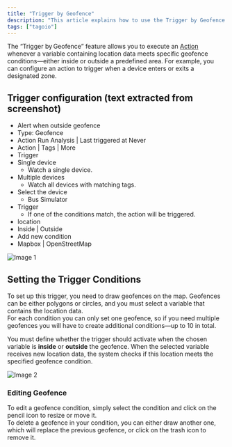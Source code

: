 ```yaml
---
title: "Trigger by Geofence"
description: "This article explains how to use the Trigger by Geofence feature to run an Action when location data meets geofence conditions (inside or outside a predefined area), and it includes the UI text captured from the configuration screen."
tags: ["tagoio"]
---
```

The “Trigger by Geofence” feature allows you to execute an [Action](/docs/tagoio/actions/) whenever a variable containing location data meets specific geofence conditions—either inside or outside a predefined area. For example, you can configure an action to trigger when a device enters or exits a designated zone.

<!-- Image placeholder removed for build -->

## Trigger configuration (text extracted from screenshot)

- Alert when outside geofence  
- Type: Geofence  
- Action Run Analysis | Last triggered at Never  
- Action | Tags | More  
- Trigger  
- Single device  
  - Watch a single device.  
- Multiple devices  
  - Watch all devices with matching tags.  
- Select the device  
  - Bus Simulator  
- Trigger  
  - If one of the conditions match, the action will be triggered.  
- location  
- Inside | Outside  
- Add new condition  
- Mapbox | OpenStreetMap  

![Image 1](/docs_imagem/tagoio/external-5fc8df08.png)

## Setting the Trigger Conditions

To set up this trigger, you need to draw geofences on the map. Geofences can be either polygons or circles, and you must select a variable that contains the location data.  
For each condition you can only set one geofence, so if you need multiple geofences you will have to create additional conditions—up to 10 in total.

You must define whether the trigger should activate when the chosen variable is **inside** or **outside** the geofence. When the selected variable receives new location data, the system checks if this location meets the specified geofence condition.

![Image 2](/docs_imagem/tagoio/external-bef9d9d6.png)

### Editing Geofence

To edit a geofence condition, simply select the condition and click on the pencil icon to resize or move it.  
To delete a geofence in your condition, you can either draw another one, which will replace the previous geofence, or click on the trash icon to remove it.